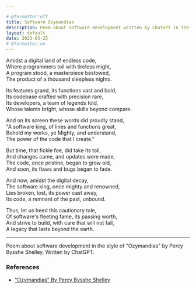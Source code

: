 ```yaml
---

# @formatter:off
title: Software Ozymandias
description: Poem about software development written by ChatGPT in the style of "Ozymandias"
layout: default
date: 2023-03-25
# @formatter:on
---
```


Amidst a digital land of endless code,\
Where programmers toil with tireless might,\
A program stood, a masterpiece bestowed,\
The product of a thousand sleepless nights.

Its features grand, its functions vast and bold,\
Its codebase crafted with precision rare,\
Its developers, a team of legends told,\
Whose talents bright, whose skills beyond compare.

And on its screen these words did proudly stand,\
"A software king, of lines and functions great,\
Behold my works, ye Mighty, and understand,\
The power of the code that I create."

But time, that fickle foe, did take its toll,\
And changes came, and updates were made,\
The code, once pristine, began to grow old,\
And soon, its flaws and bugs began to fade.

And now, amidst the digital decay,\
The software king, once mighty and renowned,\
Lies broken, lost, its power cast away,\
Its code, a remnant of the past, unbound.

Thus, let us heed this cautionary tale,\
Of software's fleeting fame, its passing worth,\
And strive to build, with care that will not fail,\
A legacy that lasts beyond the earth.

-----
Poem about software development in the style of "Ozymandias" by Percy Bysshe Shelley.
Written by ChatGPT. 

### References

* ["Ozymandias" By Percy Bysshe Shelley](https://www.poetryfoundation.org/poems/46565/ozymandias)